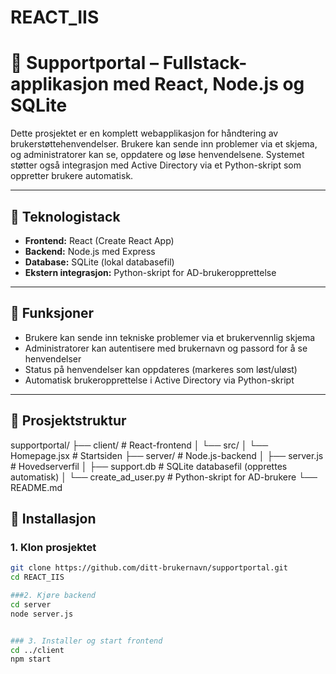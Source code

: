 # REACT_IIS

# 💬 Supportportal – Fullstack-applikasjon med React, Node.js og SQLite

Dette prosjektet er en komplett webapplikasjon for håndtering av brukerstøttehenvendelser. Brukere kan sende inn problemer via et skjema, og administratorer kan se, oppdatere og løse henvendelsene. Systemet støtter også integrasjon med Active Directory via et Python-skript som oppretter brukere automatisk.

---

## 🧱 Teknologistack

- **Frontend:** React (Create React App)
- **Backend:** Node.js med Express
- **Database:** SQLite (lokal databasefil)
- **Ekstern integrasjon:** Python-skript for AD-brukeropprettelse

---

## 📸 Funksjoner

- Brukere kan sende inn tekniske problemer via et brukervennlig skjema
- Administratorer kan autentisere med brukernavn og passord for å se henvendelser
- Status på henvendelser kan oppdateres (markeres som løst/uløst)
- Automatisk brukeropprettelse i Active Directory via Python-skript

---

## 📂 Prosjektstruktur
supportportal/
├── client/ # React-frontend
│ └── src/
│ └── Homepage.jsx # Startsiden
├── server/ # Node.js-backend
│ ├── server.js # Hovedserverfil
│ ├── support.db # SQLite databasefil (opprettes automatisk)
│ └── create_ad_user.py # Python-skript for AD-brukere
└── README.md

## 🚀 Installasjon

### 1. Klon prosjektet

```bash
git clone https://github.com/ditt-brukernavn/supportportal.git
cd REACT_IIS

###2. Kjøre backend
cd server
node server.js


### 3. Installer og start frontend
cd ../client
npm start
